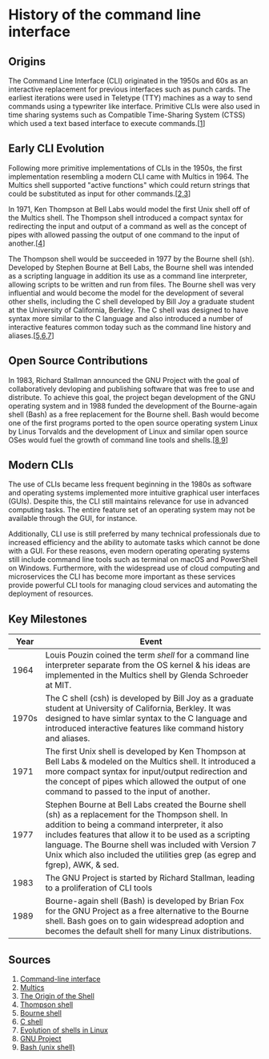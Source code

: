 # History of the command line interface

## Origins
The Command Line Interface (CLI) originated in the 1950s and 60s as an interactive replacement for previous interfaces such as punch cards. The earliest iterations were used in Teletype (TTY) machines as a way to send commands using a typewriter like interface. Primitive CLIs were also used in time sharing systems such as Compatible Time-Sharing System (CTSS) which used a text based interface to execute commands.[[1](#sources)]

## Early CLI Evolution
Following more primitive implementations of CLIs in the 1950s, the first implementation resembling a modern CLI came with Multics in 1964. The Multics shell supported "active functions" which could return strings that could be substituted as input for other commands.[[2,3](#sources)]

In 1971, Ken Thompson at Bell Labs would model the first Unix shell off of the Multics shell. The Thompson shell introduced a compact syntax for redirecting the input and output of a command as well as the concept of pipes with allowed passing the output of one command to the input of another.[[4](#sources)]

The Thompson shell would be succeeded in 1977 by the Bourne shell (sh). Developed by Stephen Bourne at Bell Labs, the Bourne shell was intended as a scripting language in addition its use as a command line interpreter, allowing scripts to be written and run from files. The Bourne shell was very influential and would become the model for the development of several other shells, including the C shell developed by Bill Joy a graduate student at the University of California, Berkley. The C shell was designed to have syntax more similar to the C language and also introduced a number of interactive features common today such as the command line history and aliases.[[5,6,7](#sources)]

## Open Source Contributions
In 1983, Richard Stallman announced the GNU Project with the goal of collaboratively devloping and publishing software that was free to use and distribute. To achieve this goal, the project began development of the GNU operating system and in 1988 funded the development of the Bourne-again shell (Bash) as a free replacement for the Bourne shell. Bash would become one of the first programs ported to the open source operating system Linux by Linus Torvalds and the development of Linux and similar open source OSes would fuel the growth of command line tools and shells.[[8,9](#sources)]

## Modern CLIs
The use of CLIs became less frequent beginning in the 1980s as software and operating systems implemented more intuitive graphical user interfaces (GUIs). Despite this, the CLI still maintains relevance for use in advanced computing tasks. The entire feature set of an operating system may not be available through the GUI, for instance. 

Additionally, CLI use is still preferred by many technical professionals due to increased efficiency and the ability to automate tasks which cannot be done with a GUI. For these reasons, even modern operating operating systems still include command line tools such as terminal on macOS and PowerShell on Windows. Furthermore, with the widespread use of cloud computing and microservices the CLI has become more important as these services provide powerful CLI tools for managing cloud services and automating the deployment of resources.


## Key Milestones

| Year | Event |
| ---- | ----- |
| 1964 | Louis Pouzin coined the term *shell* for a command line interpreter separate from the OS kernel & his ideas are implemented in the Multics shell by Glenda Schroeder at MIT. |
| 1970s | The C shell (csh) is developed by Bill Joy as a graduate student at University of California, Berkley. It was designed to have simlar syntax to the C language and introduced interactive features like command history and aliases. |
| 1971 | The first Unix shell is developed by Ken Thompson at Bell Labs & modeled on the Multics shell. It introduced a more compact syntax for input/output redirection and the concept of pipes which allowed the output of one command to passed to the input of another. |
| 1977 | Stephen Bourne at Bell Labs created the Bourne shell (sh) as a replacement for the Thompson shell. In addition to being a command interpreter, it also includes features that allow it to be used as a scripting language. The Bourne shell was included with Version 7 Unix which also included the utilities grep (as egrep and fgrep), AWK, & sed. |
| 1983 | The GNU Project is started by Richard Stallman, leading to a proliferation of CLI tools |
| 1989 | Bourne-again shell (Bash) is developed by Brian Fox for the GNU Project as a free alternative to the Bourne shell. Bash goes on to gain widespread adoption and becomes the default shell for many Linux distributions. |

## Sources
1. [Command-line interface](https://en.wikipedia.org/wiki/Command-line_interface#Modern_usage_as_an_operating_system_shell)
1. [Multics](https://en.wikipedia.org/wiki/Multics)
1. [The Origin of the Shell](https://www.multicians.org/shell.html)
1. [Thompson shell](https://en.wikipedia.org/wiki/Thompson_shell)
1. [Bourne shell](https://en.wikipedia.org/wiki/Bourne_shell)
1. [C shell](https://en.wikipedia.org/wiki/C_shell)
1. [Evolution of shells in Linux](https://developer.ibm.com/tutorials/l-linux-shells/)
1. [GNU Project](https://en.wikipedia.org/wiki/GNU_Project)
1. [Bash (unix shell)](https://en.wikipedia.org/wiki/Bourne_shell)